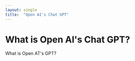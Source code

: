 ```yaml
---
layout: single
title:  "Open AI's Chat GPT"
---
```


# What is Open AI's Chat GPT?

What is Open AT's GPT?
